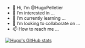 - 👋 Hi, I’m @HugoPelletier
- 👀 I’m interested in ...
- 🌱 I’m currently learning ...
- 💞️ I’m looking to collaborate on ...
- 📫 How to reach me ...

<!---
HugoPelletier/HugoPelletier is a ✨ special ✨ repository because its `README.md` (this file) appears on your GitHub profile.
You can click the Preview link to take a look at your changes.
--->

[![Hugo's GitHub stats](https://github-readme-stats.vercel.app/api?username=HugoPelletier)](https://github.com/anuraghazra/github-readme-stats)

